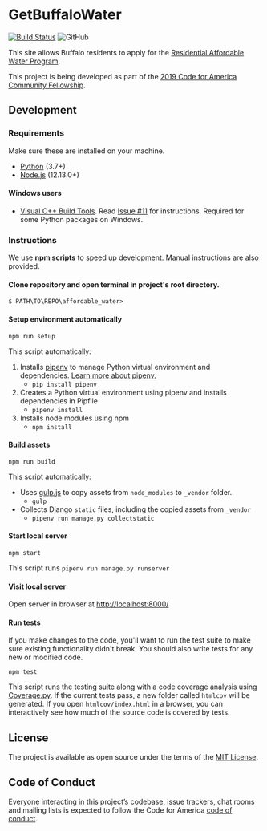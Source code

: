 # GetBuffaloWater

[![Build Status](https://travis-ci.com/CodeForBuffalo/affordable_water.svg?branch=master)](https://travis-ci.com/CodeForBuffalo/affordable_water)
![GitHub](https://img.shields.io/github/license/CodeForBuffalo/affordable_water)

This site allows Buffalo residents to apply for the [Residential Affordable Water Program](https://buffalowater.org/wp-content/uploads/2019/03/ResidentialAffordabilityProgram.pdf).

This project is being developed as part of the [2019 Code for America Community Fellowship](https://www.codeforamerica.org/programs/fellowship/meet-the-fellows).

## Development

### Requirements
Make sure these are installed on your machine.
- [Python](https://www.python.org/downloads/release/python-374/) (3.7+)
- [Node.js](https://nodejs.org/en/) (12.13.0+)

#### Windows users
- [Visual C++ Build Tools](https://visualstudio.microsoft.com/thank-you-downloading-visual-studio/?sku=BuildTools&rel=16). Read [Issue #11](https://github.com/CodeForBuffalo/affordable_water/issues/11) for instructions. Required for some Python packages on Windows.

### Instructions
We use **npm scripts** to speed up development. Manual instructions are also provided.

#### Clone repository and open terminal in project's root directory.
```
$ PATH\TO\REPO\affordable_water>
```

#### Setup environment automatically
```
npm run setup
```
This script automatically:
1. Installs [pipenv](https://github.com/pypa/pipenv) to manage Python virtual environment and dependencies. [Learn more about pipenv.](https://realpython.com/pipenv-guide/)
    - `pip install pipenv`
2. Creates a Python virtual environment using pipenv and installs dependencies in Pipfile
    - `pipenv install` 
3. Installs node modules using npm
    - `npm install`

#### Build assets
```
npm run build
```
This script automatically:
- Uses [gulp.js](https://gulpjs.com/) to copy assets from `node_modules` to `_vendor` folder.
    - `gulp`
- Collects Django `static` files, including the copied assets from `_vendor`
    - `pipenv run manage.py collectstatic`

#### Start local server
```
npm start
```
This script runs `pipenv run manage.py runserver`

#### Visit local server
Open server in browser at [http://localhost:8000/](http://localhost:8000/)

#### Run tests
If you make changes to the code, you'll want to run the test suite to make sure existing functionality didn't break. You should also write tests for any new or modified code.
```
npm test
```
This script runs the testing suite along with a code coverage analysis using [Coverage.py](https://coverage.readthedocs.io/en/stable/). If the current tests pass, a new folder called `htmlcov` will be generated. If you open `htmlcov/index.html` in a browser, you can interactively see how much of the source code is covered by tests.

## License

The project is available as open source under the terms of the [MIT License](https://opensource.org/licenses/MIT).

## Code of Conduct

Everyone interacting in this project’s codebase, issue trackers, chat rooms and mailing lists is expected to follow the Code for America [code of conduct](https://brigade.codeforamerica.org/about/code-of-conduct).
